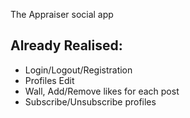 The Appraiser social app


## Already Realised:

- Login/Logout/Registration
- Profiles Edit
- Wall, Add/Remove likes for each post
- Subscribe/Unsubscribe profiles

